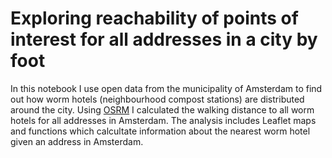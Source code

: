 # Exploring reachability of points of interest for all addresses in a city by foot

In this notebook I use open data from the municipality of Amsterdam to find out how worm hotels (neighbourhood compost stations) are distributed around the city. Using [OSRM](http://project-osrm.org/) I calculated the walking distance to all worm hotels for all addresses in Amsterdam. The analysis includes Leaflet maps and functions which calcultate information about the nearest worm hotel given an address in Amsterdam.
